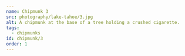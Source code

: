 ```yaml
---
name: Chipmunk 3
src: photography/lake-tahoe/3.jpg
alt: A chipmunk at the base of a tree holding a crushed cigarette.
tags: 
  - chipmunks
id: chipmunk/3
order: 1
---
```

